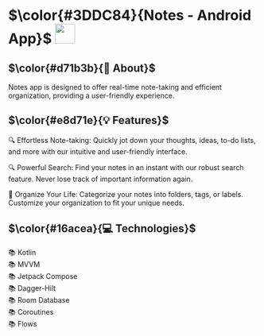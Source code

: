 # $\color{#3DDC84}{Notes - Android App}$  <img height="40" src="https://user-images.githubusercontent.com/25181517/117269608-b7dcfb80-ae58-11eb-8e66-6cc8753553f0.png" />

## $\color{#d71b3b}{🚀 About}$

Notes app is designed to offer real-time note-taking and efficient organization, providing a user-friendly experience.


## $\color{#e8d71e}{💡 Features}$

🔍 Effortless Note-taking: Quickly jot down your thoughts, ideas, to-do lists, and more with our intuitive and user-friendly interface.

🔍 Powerful Search: Find your notes in an instant with our robust search feature. Never lose track of important information again.

📅 Organize Your Life: Categorize your notes into folders, tags, or labels. Customize your organization to fit your unique needs.


## $\color{#16acea}{💻 Technologies}$

📚 Kotlin
<br>
📚 MVVM
<br>
📚 Jetpack Compose
<br>
📚 Dagger-Hilt
<br>
📚 Room Database
<br>
📚 Coroutines
<br>
📚 Flows
